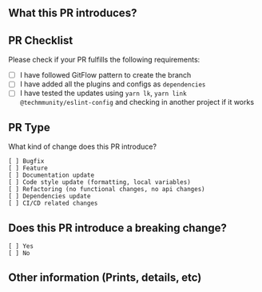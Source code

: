 ## What this PR introduces?

<!-- Please, includes a description of this pull request -->

## PR Checklist

Please check if your PR fulfills the following requirements:

- [ ] I have followed GitFlow pattern to create the branch
- [ ] I have added all the plugins and configs as `dependencies`
- [ ] I have tested the updates using `yarn lk`, `yarn link @techmmunity/eslint-config` and checking in another project if it works

## PR Type

What kind of change does this PR introduce?

```
[ ] Bugfix
[ ] Feature
[ ] Documentation update
[ ] Code style update (formatting, local variables)
[ ] Refactoring (no functional changes, no api changes)
[ ] Dependencies update
[ ] CI/CD related changes
```

## Does this PR introduce a breaking change?

```
[ ] Yes
[ ] No
```

<!-- If this PR contains a breaking change, please describe the impact and migration path for existing applications below. -->

## Other information (Prints, details, etc)